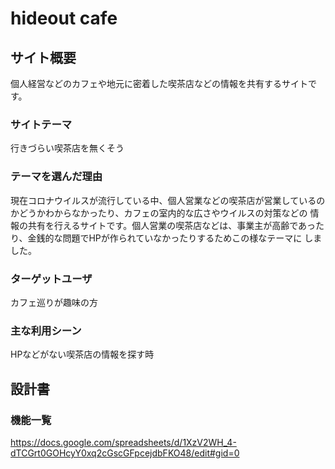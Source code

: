 # hideout cafe

## サイト概要
個人経営などのカフェや地元に密着した喫茶店などの情報を共有するサイトです。

### サイトテーマ
行きづらい喫茶店を無くそう

### テーマを選んだ理由
現在コロナウイルスが流行している中、個人営業などの喫茶店が営業しているのかどうかわからなかったり、カフェの室内的な広さやウイルスの対策などの
情報の共有を行えるサイトです。個人営業の喫茶店などは、事業主が高齢であったり、金銭的な問題でHPが作られていなかったりするためこの様なテーマに
しました。

### ターゲットユーザ
カフェ巡りが趣味の方

### 主な利用シーン
HPなどがない喫茶店の情報を探す時

## 設計書


### 機能一覧
https://docs.google.com/spreadsheets/d/1XzV2WH_4-dTCGrt0GOHcyY0xq2cGscGFpcejdbFKO48/edit#gid=0
